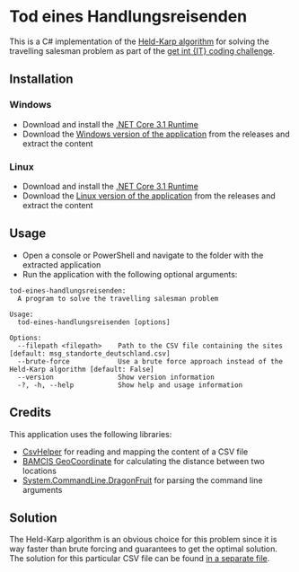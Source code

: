 # Tod eines Handlungsreisenden

This is a C# implementation of the [Held-Karp algorithm](https://en.wikipedia.org/wiki/Held–Karp_algorithm) for solving the travelling salesman problem as part of the [get int {IT} coding challenge](https://www.get-in-it.de/coding-challenge).

## Installation

### Windows

- Download and install the [.NET Core 3.1 Runtime](https://download.visualstudio.microsoft.com/download/pr/d97cfaf4-b17f-46c7-9a11-7f0d25dfd8b0/f76d4fce8e38b289efb9403aab0a0c9f/dotnet-runtime-3.1.5-win-x64.exe)
- Download the [Windows version of the application](https://github.com/sebastianlay/tod-eines-handlungsreisenden/releases/download/1.0.0/tod-eines-handlungsreisenden-win-x64.zip) from the releases and extract the content

### Linux

- Download and install the [.NET Core 3.1 Runtime](https://docs.microsoft.com/de-de/dotnet/core/install/linux)
- Download the [Linux version of the application](https://github.com/sebastianlay/tod-eines-handlungsreisenden/releases/download/1.0.0/tod-eines-handlungsreisenden-linux-x64.zip) from the releases and extract the content

## Usage

- Open a console or PowerShell and navigate to the folder with the extracted application
- Run the application with the following optional arguments:

```
tod-eines-handlungsreisenden:
  A program to solve the travelling salesman problem

Usage:
  tod-eines-handlungsreisenden [options]

Options:
  --filepath <filepath>    Path to the CSV file containing the sites [default: msg_standorte_deutschland.csv]
  --brute-force            Use a brute force approach instead of the Held-Karp algorithm [default: False]
  --version                Show version information
  -?, -h, --help           Show help and usage information
```

## Credits

This application uses the following libraries:

- [CsvHelper](https://joshclose.github.io/CsvHelper/) for reading and mapping the content of a CSV file
- [BAMCIS GeoCoordinate](https://github.com/bamcis-io/GeoCoordinate) for calculating the distance between two locations
- [System.CommandLine.DragonFruit](https://github.com/dotnet/command-line-api) for parsing the command line arguments

## Solution

The Held-Karp algorithm is an obvious choice for this problem since it is way faster than brute forcing and guarantees to get the optimal solution.
The solution for this particular CSV file can be found [in a separate file](https://github.com/sebastianlay/tod-eines-handlungsreisenden/blob/1.0.0/solution.md).